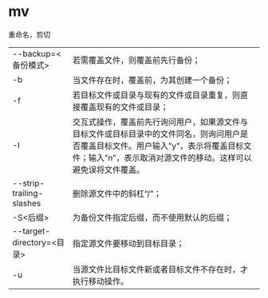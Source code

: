 # mv

重命名，剪切

|   |   |
|---|---|
|--backup=<备份模式>|若需覆盖文件，则覆盖前先行备份；|
|-b|当文件存在时，覆盖前，为其创建一个备份；|
|-f|若目标文件或目录与现有的文件或目录重复，则直接覆盖现有的文件或目录；|
|-I|交互式操作，覆盖前先行询问用户，如果源文件与目标文件或目标目录中的文件同名，则询问用户是否覆盖目标文件。用户输入”y”，表示将覆盖目标文件；输入”n”，表示取消对源文件的移动。这样可以避免误将文件覆盖。|
|--strip-trailing-slashes|删除源文件中的斜杠“/”；|
|-S<后缀>|为备份文件指定后缀，而不使用默认的后缀；|
|--target-directory=<目录>|指定源文件要移动到目标目录；|
|-u|当源文件比目标文件新或者目标文件不存在时，才执行移动操作。|